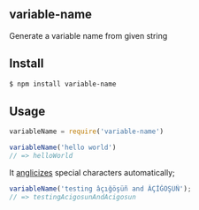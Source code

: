 ## variable-name

Generate a variable name from given string

## Install

```bash
$ npm install variable-name
```

## Usage

```js
variableName = require('variable-name')

variableName('hello world')
// => helloWorld
```

It [anglicizes](http://github.com/azer/anglicize) special characters automatically;

```js
variableName('testing âçığöşüñ and ÂÇİĞÖŞÜÑ');
// => testingAcigosunAndAcigosun
```
